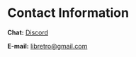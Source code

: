 # Contact Information

**Chat:** [Discord](https://discordapp.com/invite/27Xxm2h)

**E-mail:** [libretro@gmail.com](mailto:libretro@gmail.com)
